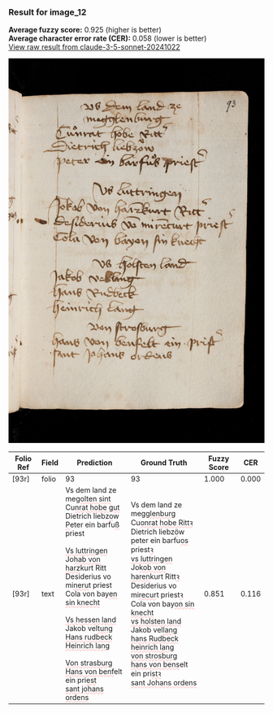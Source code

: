 ### Result for image_12
**Average fuzzy score:** 0.925 (higher is better)<br>**Average character error rate (CER):** 0.058 (lower is better)<br>[View raw result from claude-3-5-sonnet-20241022](https://github.com/RISE-UNIBAS/humanities_data_benchmark/blob/main/results/2025-10-24/T0288/request_T0288_image_12.json)

<img src="https://github.com/RISE-UNIBAS/humanities_data_benchmark/blob/main/benchmarks/medieval_manuscripts/images/image_12.jpg?raw=true" alt="image_12" width="800px">

<style>
.diff { text-decoration: underline; text-decoration-color: #ffcccc; text-decoration-style: wavy; }
</style>

| Folio Ref | Field | Prediction | Ground Truth | Fuzzy Score | CER |
|-----------|-------|------------|--------------|-------------|-----|
| [93r] | folio | 93 | 93 | 1.000 | 0.000 |
| [93r] | text | Vs dem land ze<br>meg<span class="diff">olten sint<br></span>Cu<span class="diff">nrat hobe gut<br></span>Dietrich liebz<span class="diff">o</span>w<br><span class="diff">P</span>eter ein barfu<span class="diff">ß</span> priest<span class="diff"><br><br>Vs luttringen<br></span>Jo<span class="diff">hab von harz</span>kurt Ritt<span class="diff"><br></span>Desiderius vo mi<span class="diff">neru</span>t priest<span class="diff"><br></span>Cola von bay<span class="diff">en sin knecht<br><br>Vs hessen land<br></span>Jakob vel<span class="diff">tung<br>Hans rudbeck<br>Heinrich lang<br><br>Von strasburg<br>Hans von benf</span>elt ein pri<span class="diff">est<br>sant johans ordens</span> | Vs dem land ze<br><span class="diff"> </span>meg<span class="diff">glenburg<br> </span>Cu<span class="diff">onrat hobe Rittꝛ<br> </span>Dietrich liebz<span class="diff">ö</span>w<br><span class="diff"> p</span>eter ein barfu<span class="diff">os</span> priest<span class="diff">ꝛ<br> vs luttringen<br> </span>Jo<span class="diff">kob von haren</span>kurt Ritt<span class="diff">ꝛ<br> </span>Desiderius vo mi<span class="diff">recur</span>t priest<span class="diff">ꝛ<br> </span>Cola von bay<span class="diff">on sin knecht<br> vs holsten land<br> </span>Jakob vel<span class="diff">lang<br> hans Rudbeck<br> heinrich lang<br> von strosburg<br> hans von bens</span>elt ein pri<span class="diff">stꝛ<br> sant Johans ordens</span> | 0.851 | 0.116 |
